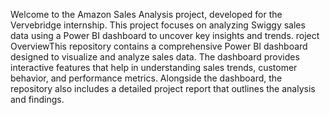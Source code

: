 Welcome to the Amazon Sales Analysis project, developed for the Vervebridge internship. This project focuses on analyzing Swiggy sales data using a Power BI dashboard to uncover key insights and trends. roject OverviewThis repository contains a comprehensive Power BI dashboard designed to visualize and analyze sales data. The dashboard provides interactive features that help in understanding sales trends, customer behavior, and performance metrics. Alongside the dashboard, the repository also includes a detailed project report that outlines the analysis and findings.
